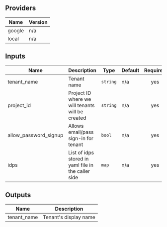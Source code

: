 ## Providers

| Name | Version |
|------|---------|
| google | n/a |
| local  | n/a |

## Inputs

| Name | Description | Type | Default | Required |
|------|-------------|------|---------|:-----:|
| tenant\_name  | Tenant name | `string` | n/a | yes |
| project\_id | Project ID where we will tenants will be created | `string` | n/a | yes |
| allow\_password\_signup | Allows email/pass sign-in for tenant | `bool` | n/a | yes |
| idps | List of idps stored in yaml file in the caller side | `map` | n/a | yes |


## Outputs

| Name | Description |
|------|-------------|
| tenant\_name | Tenant's display name |